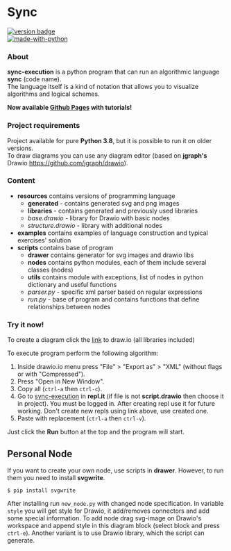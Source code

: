 # Sync

[![version badge](https://img.shields.io/badge/Version-0.13.1-daa520.svg)](https://github.com/octo-gone/sync-execution/)  
[![made-with-python](https://img.shields.io/badge/Made%20with-Python_3.8.3-1f425f.svg)](https://www.python.org/)

### About
__sync-execution__ is a python program that can run an algorithmic language __sync__ (code name).  
The language itself is a kind of notation that allows you to visualize algorithms and logical schemes. 

**Now available [Github Pages](https://octo-gone.github.io/sync-execution/index.html) with tutorials!**

### Project requirements
Project available for pure __Python 3.8__, but it is possible to run it on older versions.  
To draw diagrams you can use any diagram editor (based on __jgraph's__ Drawio https://github.com/jgraph/drawio). 

### Сontent
- __resources__ contains versions of programming language
    - __generated__ - contains generated svg and png images 
    - __libraries__ - contains generated and previously used libraries
    - _base.drawio_ - library for Drawio with basic nodes
    - _structure.drawio_ - library with additional nodes 
- __examples__ contains examples of language construction and typical exercises' solution
- __scripts__ contains base of program 
    - __drawer__ contains generator for svg images and drawio libs
    - __nodes__ contains python modules, each of them include several classes (nodes)
    - __utils__ contains module with exceptions, list of nodes in python dictionary and useful functions
    - _parser.py_ - specific xml parser based on regular expressions
    - _run.py_ - base of program and contains functions that define relationships between nodes

### Try it now!
To create a diagram click the [link][2] to draw.io (all libraries included)

To execute program perform the following algorithm:
1. Inside drawio.io menu press "File" > "Export as" > "XML" (without flags or with "Compressed").
2. Press "Open in New Window".
3. Copy all (`ctrl-a` then `ctrl-c`).
4. Go to [sync-execution][3] in **repl.it** (if file is not **script.drawio** then choose it in project). 
You must be logged in. After creating repl use it for future working. Don't create new repls using link above, 
use created one.
5. Paste with replacement (`ctrl-a` then `ctrl-v`).

Just click the **Run** button at the top and the program will start.

## Personal Node
If you want to create your own node, use scripts in __drawer__. 
However, to run them you need to install __svgwrite__. 
```
$ pip install svgwrite
```
After installing run `new_node.py` with changed node specification.
In variable `style` you will get style for Drawio, it add/removes connectors and add some special information.
To add node drag svg-image on Drawio's workspace and append style in this diagram block (select block and press `ctrl-e`).
Another variant is to use Drawio library, which the script can generate.

[2]: https://app.diagrams.net/?splash=0&libs=0&clibs=Uhttps://raw.githubusercontent.com/octo-gone/sync-execution/master/resources/base.drawio;Uhttps://raw.githubusercontent.com/octo-gone/sync-execution/master/resources/structure.drawio
[3]: https://repl.it/github/octo-gone/sync-execution